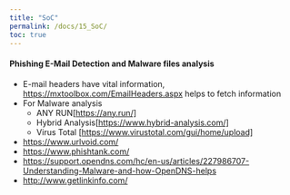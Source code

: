 ```yaml
---
title: "SoC"
permalink: /docs/15_SoC/
toc: true
---
```


#### Phishing E-Mail Detection and Malware files analysis
- E-mail headers have vital information, https://mxtoolbox.com/EmailHeaders.aspx helps to fetch information
- For Malware analysis 
  - ANY RUN[https://any.run/]
  - Hybrid Analysis[https://www.hybrid-analysis.com/]
  - Virus Total [https://www.virustotal.com/gui/home/upload]
- https://www.urlvoid.com/
- https://www.phishtank.com/
- https://support.opendns.com/hc/en-us/articles/227986707-Understanding-Malware-and-how-OpenDNS-helps
- http://www.getlinkinfo.com/


